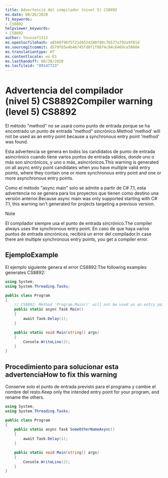 ```yaml
---
title: Advertencia del compilador (nivel 5) CS8892
ms.date: 08/26/2020
f1_keywords:
- CS8892
helpviewer_keywords:
- CS8892
author: Youssef1313
ms.openlocfilehash: a8568f96f5f21d4524280f88c76577a792a9f81d
ms.sourcegitcommit: d579fb5e4b46745fd0f1f8874c94c6469ce58604
ms.translationtype: HT
ms.contentlocale: es-ES
ms.lasthandoff: 08/30/2020
ms.locfileid: "89147723"
---
```

# <a name="compiler-warning-level-5-cs8892"></a><span data-ttu-id="bb258-102">Advertencia del compilador (nivel 5) CS8892</span><span class="sxs-lookup"><span data-stu-id="bb258-102">Compiler warning (level 5) CS8892</span></span>

<span data-ttu-id="bb258-103">El método "method" no se usará como punto de entrada porque se ha encontrado un punto de entrada "method" sincrónico.</span><span class="sxs-lookup"><span data-stu-id="bb258-103">Method 'method' will not be used as an entry point because a synchronous entry point 'method' was found.</span></span>

<span data-ttu-id="bb258-104">Esta advertencia se genera en todos los candidatos de punto de entrada asincrónico cuando tiene varios puntos de entrada válidos, donde uno o más son sincrónicos, y uno o más, asincrónicos.</span><span class="sxs-lookup"><span data-stu-id="bb258-104">This warning is generated on all async entry point candidates when you have multiple valid entry points, where they contain one or more synchronous entry point and one or more asynchronous entry points.</span></span>

<span data-ttu-id="bb258-105">Como el método "async main" solo se admite a partir de C# 7.1, esta advertencia no se genera para los proyectos que tienen como destino una versión anterior.</span><span class="sxs-lookup"><span data-stu-id="bb258-105">Because async main was only supported starting with C# 7.1, this warning isn't generated for projects targeting a previous version.</span></span>

> [!NOTE]
> <span data-ttu-id="bb258-106">El compilador siempre usa el punto de entrada sincrónico.</span><span class="sxs-lookup"><span data-stu-id="bb258-106">The compiler always uses the synchronous entry point.</span></span> <span data-ttu-id="bb258-107">En caso de que haya varios puntos de entrada sincrónicos, recibirá un error del compilador.</span><span class="sxs-lookup"><span data-stu-id="bb258-107">In case there are multiple synchronous entry points, you get a compiler error.</span></span>

## <a name="example"></a><span data-ttu-id="bb258-108">Ejemplo</span><span class="sxs-lookup"><span data-stu-id="bb258-108">Example</span></span>

<span data-ttu-id="bb258-109">El ejemplo siguiente genera el error CS8892:</span><span class="sxs-lookup"><span data-stu-id="bb258-109">The following examples generates CS8892:</span></span>

```csharp
using System;
using System.Threading.Tasks;

public class Program
{
    // CS8892: Method 'Program.Main()' will not be used as an entry point because a synchronous entry point 'Program.Main(string[])' was found.
    public static async Task Main()
    {
        await Task.Delay(1);
    }

    public static void Main(string[] args)
    {
        Console.WriteLine(2);
    }
}
```

## <a name="how-to-fix-this-warning"></a><span data-ttu-id="bb258-110">Procedimiento para solucionar esta advertencia</span><span class="sxs-lookup"><span data-stu-id="bb258-110">How to fix this warning</span></span>

<span data-ttu-id="bb258-111">Conserve solo el punto de entrada previsto para el programa y cambie el nombre del resto.</span><span class="sxs-lookup"><span data-stu-id="bb258-111">Keep only the intended entry point for your program, and rename the others.</span></span>

```csharp
using System;
using System.Threading.Tasks;

public class Program
{
    public static async Task SomeOtherNameAsync()
    {
        await Task.Delay(1);
    }

    public static void Main(string[] args)
    {
        Console.WriteLine(2);
    }
}
```
